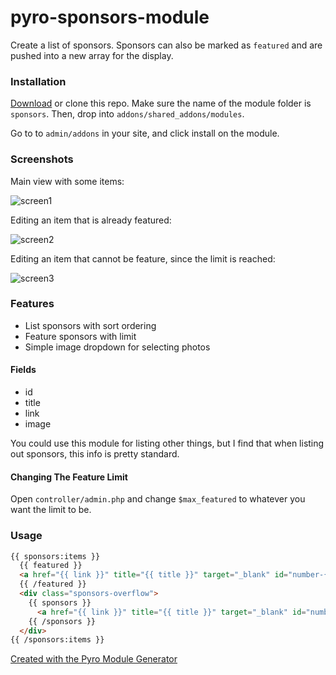 pyro-sponsors-module
====================

Create a list of sponsors. Sponsors can also be marked as `featured` and are pushed into a new array for the display.

### Installation

[Download](https://github.com/james2doyle/pyro-sponsors-module/archive/master.zip) or clone this repo. Make sure the name of the module folder is `sponsors`. Then, drop into `addons/shared_addons/modules`.

Go to to `admin/addons` in your site, and click install on the module.

### Screenshots

Main view with some items:

![screen1](https://raw.githubusercontent.com/james2doyle/pyro-sponsors-module/master/screen1.png)

Editing an item that is already featured:

![screen2](https://raw.githubusercontent.com/james2doyle/pyro-sponsors-module/master/screen2.png)

Editing an item that cannot be feature, since the limit is reached:

![screen3](https://raw.githubusercontent.com/james2doyle/pyro-sponsors-module/master/screen3.png)

### Features

* List sponsors with sort ordering
* Feature sponsors with limit
* Simple image dropdown for selecting photos

#### Fields

* id
* title
* link
* image

You could use this module for listing other things, but I find that when listing out sponsors, this info is pretty standard.

#### Changing The Feature Limit

Open `controller/admin.php` and change `$max_featured` to whatever you want the limit to be.

### Usage

```html
{{ sponsors:items }}
  {{ featured }}
  <a href="{{ link }}" title="{{ title }}" target="_blank" id="number-{{ id }}"><img src="{{ files:image_url id=image }}" width="465" height="106" alt="Redshoe Sponsor {{ title }}"></a>
  {{ /featured }}
  <div class="sponsors-overflow">
    {{ sponsors }}
      <a href="{{ link }}" title="{{ title }}" target="_blank" id="number-{{ id }}"><img src="{{ files:image_url id=image }}" width="125" height="75" alt="Redshoe Sponsor {{ title }}"></a>
    {{ /sponsors }}
  </div>
{{ /sponsors:items }}
```

[Created with the Pyro Module Generator](http://dev.warpaintmedia.ca/pyro-module-generator/)
